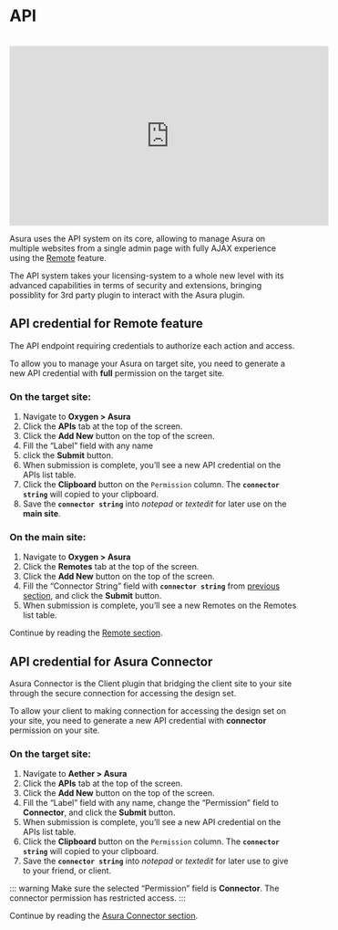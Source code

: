 # API

<br>
<div class="youtube-container"><iframe loading="lazy" width="560" height="315" src="https://www.youtube.com/embed/bI2yno3MkWI" title="YouTube video player" frameborder="0" allow="accelerometer; autoplay; clipboard-write; encrypted-media; gyroscope; picture-in-picture" allowfullscreen></iframe></div>

Asura uses the API system on its core, allowing to manage Asura on multiple websites from a single admin page with fully AJAX experience using the [Remote](./remote) feature.

The API system takes your licensing-system to a whole new level with its advanced capabilities in terms of security and extensions, bringing possiblity for 3rd party plugin to interact with the Asura plugin.


## API credential for Remote feature

The API endpoint requiring credentials to authorize each action and access.

To allow you to manage your Asura on target site, you need to generate a new API credential with **full** permission on the target site.


### On the target site:
1. Navigate to **Oxygen > Asura**
2. Click the **APIs** tab at the top of the screen.
3. Click the **Add New** button on the top of the screen.
4. Fill the “Label” field with any name
5. click the **Submit** button.
6. When submission is complete, you’ll see a new API credential on the APIs list table.
7. Click the **Clipboard** button on the `Permission` column. The **`connector string`** will copied to your clipboard.
8. Save the **`connector string`** into _notepad_ or _textedit_ for later use on the **main site**.


### On the main site:
1. Navigate to **Oxygen > Asura**
2. Click the **Remotes** tab at the top of the screen.
3. Click the **Add New** button on the top of the screen.
4. Fill the “Connector String” field with **`connector string`** from [previous section](#on-the-target-site), and click the **Submit** button.
5. When submission is complete, you’ll see a new Remotes on the Remotes list table.

Continue by reading the [Remote section](./remote).


## API credential for Asura Connector

Asura Connector is the Client plugin that bridging the client site to your site through the secure connection for accessing the design set.

To allow your client to making connection for accessing the design set on your site, you need to generate a new API credential with **connector** permission on your site.


### On the target site:
1. Navigate to **Aether > Asura**
2. Click the **APIs** tab at the top of the screen.
3. Click the **Add New** button on the top of the screen.
4. Fill the “Label” field with any name, change the “Permission” field to **Connector**, and click the **Submit** button.
5. When submission is complete, you’ll see a new API credential on the APIs list table.
6. Click the **Clipboard** button on the `Permission` column. The **`connector string`** will copied to your clipboard.
7. Save the **`connector string`** into _notepad_ or _textedit_ for later use to give to your friend, or client.

::: warning
Make sure the selected “Permission” field is **Connector**. The connector permission has restricted access.
:::

Continue by reading the [Asura Connector section](./asura-connector).
